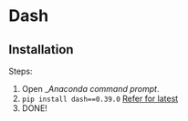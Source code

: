 # Dash

## Installation
Steps:
1. Open __Anaconda command prompt_.
2. `pip install dash==0.39.0` [Refer for latest](https://dash.plot.ly/installation)
3. DONE!

